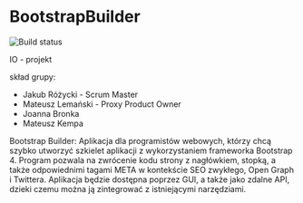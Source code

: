 # BootstrapBuilder  
![Build status](https://travis-ci.com/m-kempa/BootstrapBuilder.svg?branch=main)


IO - projekt

skład grupy:
- Jakub Różycki - Scrum Master
- Mateusz Lemański - Proxy Product Owner
- Joanna Bronka
- Mateusz Kempa 

Bootstrap Builder:
Aplikacja dla programistów webowych, którzy chcą szybko utworzyć szkielet aplikacji z wykorzystaniem frameworka Bootstrap 4. Program pozwala na zwrócenie kodu strony z nagłówkiem, stopką, a także odpowiednimi tagami META w kontekście SEO zwykłego, Open Graph i Twittera. Aplikacja będzie dostępna poprzez GUI, a także jako zdalne API, dzieki czemu można ją zintegrować z istniejącymi narzędziami.
